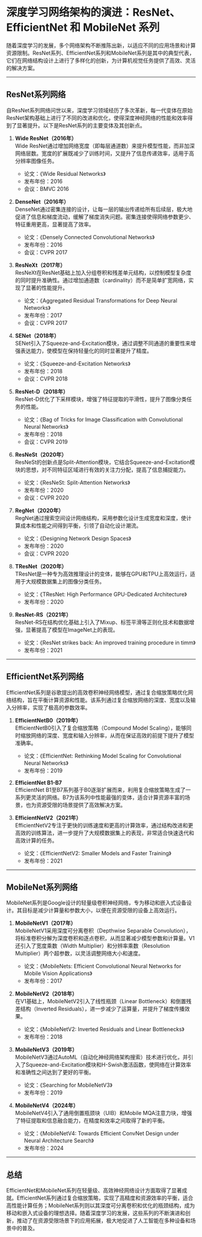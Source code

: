 # 深度学习网络架构的演进：ResNet、EfficientNet 和 MobileNet 系列

随着深度学习的发展，多个网络架构不断推陈出新，以适应不同的应用场景和计算资源限制。ResNet系列、EfficientNet系列和MobileNet系列是其中的典型代表，它们在网络结构设计上进行了多样化的创新，为计算机视觉任务提供了高效、灵活的解决方案。

---

## ResNet系列网络

自ResNet系列网络问世以来，深度学习领域经历了多次革新，每一代变体在原始ResNet架构基础上进行了不同的改进和优化，使得深度神经网络的性能和效率得到了显著提升。以下是ResNet系列的主要变体及其创新点。

1. **Wide ResNet（2016年）**  
   Wide ResNet通过增加网络宽度（即每层通道数）来提升模型性能，而非加深网络层数。宽度的扩展既减少了训练时间，又提升了信息传递效率，适用于高分辨率图像任务。  
   - 论文：《Wide Residual Networks》
   - 发布年份：2016
   - 会议：BMVC 2016

2. **DenseNet（2016年）**  
   DenseNet通过密集连接的设计，让每一层的输出传递给所有后续层，极大地促进了信息和梯度流动，缓解了梯度消失问题。密集连接使得网络参数更少、特征重用更高，显著提高了效率。  
   - 论文：《Densely Connected Convolutional Networks》
   - 发布年份：2016
   - 会议：CVPR 2017

3. **ResNeXt（2017年）**  
   ResNeXt在ResNet基础上加入分组卷积和残差单元结构，以控制模型复杂度的同时提升准确性。通过增加通道数（cardinality）而不是简单扩宽网络，实现了显著的性能提升。  
   - 论文：《Aggregated Residual Transformations for Deep Neural Networks》
   - 发布年份：2017
   - 会议：CVPR 2017

4. **SENet（2018年）**  
   SENet引入了Squeeze-and-Excitation模块，通过调整不同通道的重要性来增强表达能力，使模型在保持轻量化的同时显著提升了精度。  
   - 论文：《Squeeze-and-Excitation Networks》
   - 发布年份：2018
   - 会议：CVPR 2018

5. **ResNet-D（2018年）**  
   ResNet-D优化了下采样模块，增强了特征提取的平滑性，提升了图像分类任务的性能。  
   - 论文：《Bag of Tricks for Image Classification with Convolutional Neural Networks》
   - 发布年份：2018
   - 会议：CVPR 2019

6. **ResNeSt（2020年）**  
   ResNeSt的创新点是Split-Attention模块，它结合Squeeze-and-Excitation模块的思想，对不同特征区域进行有效的关注力分配，提高了信息捕捉能力。  
   - 论文：《ResNeSt: Split-Attention Networks》
   - 发布年份：2020
   - 会议：CVPR 2020

7. **RegNet（2020年）**  
   RegNet通过搜索空间设计网络结构，采用参数化设计生成宽度和深度，使计算成本和性能之间得到平衡，引领了自动化设计潮流。  
   - 论文：《Designing Network Design Spaces》
   - 发布年份：2020
   - 会议：CVPR 2020

8. **TResNet（2020年）**  
   TResNet是一种专为高效推理设计的变体，能够在GPU和TPU上高效运行，适用于大规模数据集上的图像分类任务。  
   - 论文：《TResNet: High Performance GPU-Dedicated Architecture》
   - 发布年份：2020

9. **ResNet-RS（2021年）**  
   ResNet-RS在结构优化基础上引入了Mixup、标签平滑等正则化技术和数据增强，显著提高了模型在ImageNet上的表现。  
   - 论文：《ResNet strikes back: An improved training procedure in timm》
   - 发布年份：2021

---

## EfficientNet系列网络

EfficientNet系列是谷歌提出的高效卷积神经网络模型，通过复合缩放策略优化网络结构，旨在平衡计算资源和性能。该系列通过复合缩放网络的深度、宽度以及输入分辨率，实现了极高的参数效率。

1. **EfficientNetB0（2019年）**  
   EfficientNetB0引入了复合缩放策略（Compound Model Scaling），能够同时缩放网络的深度、宽度和输入分辨率，从而在保证高效的前提下提升了模型准确率。  
   - 论文：《EfficientNet: Rethinking Model Scaling for Convolutional Neural Networks》
   - 发布年份：2019

2. **EfficientNet B1-B7**  
   EfficientNet B1至B7系列基于B0逐渐扩展而来，利用复合缩放策略生成了一系列更灵活的网络。B7为该系列中性能最强的变体，适合计算资源丰富的场景，也为资源受限的场景提供了高效解决方案。

3. **EfficientNetV2（2021年）**  
   EfficientNetV2专注于更快的训练速度和更高的计算效率，通过结构改进和更高效的训练算法，进一步提升了大规模数据集上的表现，非常适合快速迭代和高效计算的任务。  
   - 论文：《EfficientNetV2: Smaller Models and Faster Training》
   - 发布年份：2021

---

## MobileNet系列网络

MobileNet系列是Google设计的轻量级卷积神经网络，专为移动和嵌入式设备设计。其目标是减少计算量和参数大小，以便在资源受限的设备上高效运行。

1. **MobileNetV1（2017年）**  
   MobileNetV1采用深度可分离卷积（Depthwise Separable Convolution），将标准卷积分解为深度卷积和逐点卷积，从而显著减少模型参数和计算量。V1还引入了宽度乘数（Width Multiplier）和分辨率乘数（Resolution Multiplier）两个超参数，以灵活调整网络大小和速度。  
   - 论文：《MobileNets: Efficient Convolutional Neural Networks for Mobile Vision Applications》
   - 发布年份：2017

2. **MobileNetV2（2018年）**  
   在V1基础上，MobileNetV2引入了线性瓶颈（Linear Bottleneck）和倒置残差结构（Inverted Residuals），进一步减少了运算量，并提升了梯度传播效果。  
   - 论文：《MobileNetV2: Inverted Residuals and Linear Bottlenecks》
   - 发布年份：2018

3. **MobileNetV3（2019年）**  
   MobileNetV3通过AutoML（自动化神经网络架构搜索）技术进行优化，并引入了Squeeze-and-Excitation模块和H-Swish激活函数，使网络在计算效率和准确性之间达到了更好的平衡。  
   - 论文：《Searching for MobileNetV3》
   - 发布年份：2019

4. **MobileNetV4（2024年）**  
   MobileNetV4引入了通用倒置瓶颈块（UIB）和Mobile MQA注意力块，增强了特征提取和信息融合能力，在精度和效率之间取得了新的平衡。  
   - 论文：《MobileNetV4: Towards Efficient ConvNet Design under Neural Architecture Search》
   - 发布年份：2024

---

## 总结

EfficientNet和MobileNet系列在轻量级、高效神经网络设计方面取得了显著成就。EfficientNet系列通过复合缩放策略，实现了高精度和资源效率的平衡，适合高性能计算任务；MobileNet系列则以其深度可分离卷积和优化的瓶颈结构，成为移动和嵌入式设备的理想选择。随着深度学习的发展，这些系列的不断演进和创新，推动了在资源受限场景下的应用拓展，极大地促进了人工智能在多种设备和场景中的普及。
